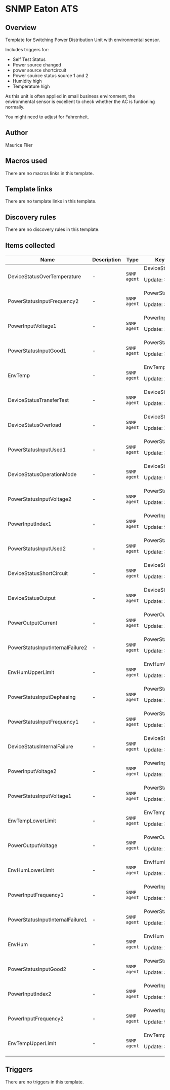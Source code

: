 # SNMP Eaton ATS

## Overview

Template for Switching Power Distribution Unit with environmental sensor.


Includes triggers for:


* Self Test Status
* Power source changed
* power source shortcircuit
* Power souirce status source 1 and 2
* Humidity high
* Temperature high


As this unit is often applied in small business environment, the environmental sensor is excellent to check whether the AC is funtioning normally.


You might need to adjust for Fahrenheit. 



## Author

Maurice Flier

## Macros used

There are no macros links in this template.

## Template links

There are no template links in this template.

## Discovery rules

There are no discovery rules in this template.

## Items collected

|Name|Description|Type|Key and additional info|
|----|-----------|----|----|
|DeviceStatusOverTemperature|<p>-</p>|`SNMP agent`|DeviceStatusOverTemperature<p>Update: 30</p>|
|PowerStatusInputFrequency2|<p>-</p>|`SNMP agent`|PowerStatusInputFrequency2<p>Update: 30</p>|
|PowerInputVoltage1|<p>-</p>|`SNMP agent`|PowerInputVoltage1<p>Update: 15</p>|
|PowerStatusInputGood1|<p>-</p>|`SNMP agent`|PowerStatusInputGood1<p>Update: 30</p>|
|EnvTemp|<p>-</p>|`SNMP agent`|EnvTemp<p>Update: 15</p>|
|DeviceStatusTransferTest|<p>-</p>|`SNMP agent`|DeviceStatusTransferTest<p>Update: 30</p>|
|DeviceStatusOverload|<p>-</p>|`SNMP agent`|DeviceStatusOverload<p>Update: 30</p>|
|PowerStatusInputUsed1|<p>-</p>|`SNMP agent`|PowerStatusInputUsed1<p>Update: 30</p>|
|DeviceStatusOperationMode|<p>-</p>|`SNMP agent`|DeviceStatusOperationMode<p>Update: 5</p>|
|PowerStatusInputVoltage2|<p>-</p>|`SNMP agent`|PowerStatusInputVoltage2<p>Update: 30</p>|
|PowerInputIndex1|<p>-</p>|`SNMP agent`|PowerInputIndex1<p>Update: 900</p>|
|PowerStatusInputUsed2|<p>-</p>|`SNMP agent`|PowerStatusInputUsed2<p>Update: 30</p>|
|DeviceStatusShortCircuit|<p>-</p>|`SNMP agent`|DeviceStatusShortCircuit<p>Update: 30</p>|
|DeviceStatusOutput|<p>-</p>|`SNMP agent`|DeviceStatusOutput<p>Update: 30</p>|
|PowerOutputCurrent|<p>-</p>|`SNMP agent`|PowerOutputCurrent<p>Update: 15</p>|
|PowerStatusInputInternalFailure2|<p>-</p>|`SNMP agent`|PowerStatusInputInternalFailure2<p>Update: 30</p>|
|EnvHumUpperLimit|<p>-</p>|`SNMP agent`|EnvHumUpperLimit<p>Update: 3600</p>|
|PowerStatusInputDephasing|<p>-</p>|`SNMP agent`|PowerStatusInputDephasing<p>Update: 30</p>|
|PowerStatusInputFrequency1|<p>-</p>|`SNMP agent`|PowerStatusInputFrequency1<p>Update: 30</p>|
|DeviceStatusInternalFailure|<p>-</p>|`SNMP agent`|DeviceStatusInternalFailure<p>Update: 30</p>|
|PowerInputVoltage2|<p>-</p>|`SNMP agent`|PowerInputVoltage2<p>Update: 15</p>|
|PowerStatusInputVoltage1|<p>-</p>|`SNMP agent`|PowerStatusInputVoltage1<p>Update: 30</p>|
|EnvTempLowerLimit|<p>-</p>|`SNMP agent`|EnvTempLowerLimit<p>Update: 3600</p>|
|PowerOutputVoltage|<p>-</p>|`SNMP agent`|PowerOutputVoltage<p>Update: 15</p>|
|EnvHumLowerLimit|<p>-</p>|`SNMP agent`|EnvHumLowerLimit<p>Update: 3600</p>|
|PowerInputFrequency1|<p>-</p>|`SNMP agent`|PowerInputFrequency1<p>Update: 900</p>|
|PowerStatusInputInternalFailure1|<p>-</p>|`SNMP agent`|PowerStatusInputInternalFailure1<p>Update: 30</p>|
|EnvHum|<p>-</p>|`SNMP agent`|EnvHum<p>Update: 15</p>|
|PowerStatusInputGood2|<p>-</p>|`SNMP agent`|PowerStatusInputGood2<p>Update: 30</p>|
|PowerInputIndex2|<p>-</p>|`SNMP agent`|PowerInputIndex2<p>Update: 900</p>|
|PowerInputFrequency2|<p>-</p>|`SNMP agent`|PowerInputFrequency2<p>Update: 900</p>|
|EnvTempUpperLimit|<p>-</p>|`SNMP agent`|EnvTempUpperLimit<p>Update: 3600</p>|
## Triggers

There are no triggers in this template.

